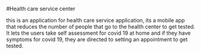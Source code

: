#Health care service center 

this is an application for health care service application, 
its a mobile app that reduces the number of people that go to the health center to get tested. 
It lets the users take self assessment for covid 19 at home and if they have symptoms for covid 19,
they are directed to setting an appointment to get tested.
